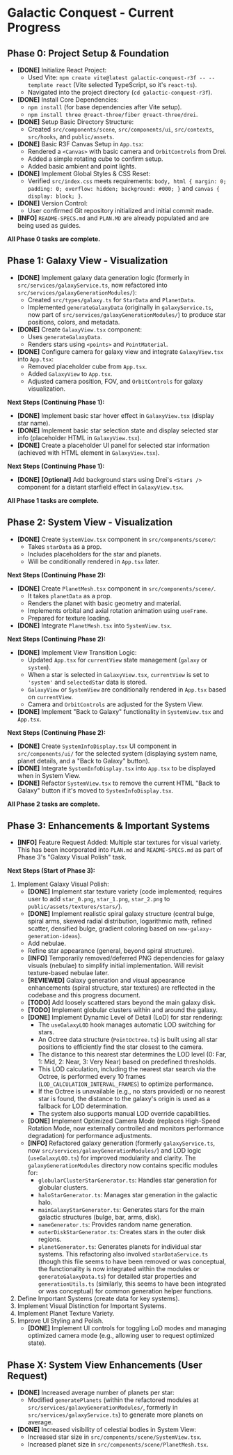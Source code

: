 # Galactic Conquest - Current Progress

## Phase 0: Project Setup & Foundation

- **[DONE]** Initialize React Project:
    - Used Vite: `npm create vite@latest galactic-conquest-r3f -- --template react` (Vite selected TypeScript, so it's `react-ts`).
    - Navigated into the project directory (`cd galactic-conquest-r3f`).
- **[DONE]** Install Core Dependencies:
    - `npm install` (for base dependencies after Vite setup).
    - `npm install three @react-three/fiber @react-three/drei`.
- **[DONE]** Setup Basic Directory Structure:
    - Created `src/components/scene`, `src/components/ui`, `src/contexts`, `src/hooks`, and `public/assets`.
- **[DONE]** Basic R3F Canvas Setup in `App.tsx`:
    - Rendered a `<Canvas>` with basic camera and `OrbitControls` from Drei.
    - Added a simple rotating cube to confirm setup.
    - Added basic ambient and point lights.
- **[DONE]** Implement Global Styles & CSS Reset:
    - Verified `src/index.css` meets requirements: `body, html { margin: 0; padding: 0; overflow: hidden; background: #000; }` and `canvas { display: block; }`.
- **[DONE]** Version Control:
    - User confirmed Git repository initialized and initial commit made.
- **[INFO]** `README-SPECS.md` and `PLAN.MD` are already populated and are being used as guides.

**All Phase 0 tasks are complete.**

## Phase 1: Galaxy View - Visualization

- **[DONE]** Implement galaxy data generation logic (formerly in `src/services/galaxyService.ts`, now refactored into `src/services/galaxyGenerationModules/`):
    - Created `src/types/galaxy.ts` for `StarData` and `PlanetData`.
    - Implemented `generateGalaxyData` (originally in `galaxyService.ts`, now part of `src/services/galaxyGenerationModules/`) to produce star positions, colors, and metadata.
- **[DONE]** Create `GalaxyView.tsx` component:
    - Uses `generateGalaxyData`.
    - Renders stars using `<points>` and `PointMaterial`.
- **[DONE]** Configure camera for galaxy view and integrate `GalaxyView.tsx` into `App.tsx`:
    - Removed placeholder cube from `App.tsx`.
    - Added `GalaxyView` to `App.tsx`.
    - Adjusted camera position, FOV, and `OrbitControls` for galaxy visualization.

**Next Steps (Continuing Phase 1):**
- **[DONE]** Implement basic star hover effect in `GalaxyView.tsx` (display star name).
- **[DONE]** Implement basic star selection state and display selected star info (placeholder HTML in `GalaxyView.tsx`).
- **[DONE]** Create a placeholder UI panel for selected star information (achieved with HTML element in `GalaxyView.tsx`).

**Next Steps (Continuing Phase 1):**
- **[DONE]** **[Optional]** Add background stars using Drei's `<Stars />` component for a distant starfield effect in `GalaxyView.tsx`.

**All Phase 1 tasks are complete.**

## Phase 2: System View - Visualization

- **[DONE]** Create `SystemView.tsx` component in `src/components/scene/`:
    - Takes `starData` as a prop.
    - Includes placeholders for the star and planets.
    - Will be conditionally rendered in `App.tsx` later.

**Next Steps (Continuing Phase 2):**
- **[DONE]** Create `PlanetMesh.tsx` component in `src/components/scene/`.
   - It takes `planetData` as a prop.
   - Renders the planet with basic geometry and material.
   - Implements orbital and axial rotation animation using `useFrame`.
   - Prepared for texture loading.
- **[DONE]** Integrate `PlanetMesh.tsx` into `SystemView.tsx`.

**Next Steps (Continuing Phase 2):**
- **[DONE]** Implement View Transition Logic:
   - Updated `App.tsx` for `currentView` state management (`galaxy` or `system`).
   - When a star is selected in `GalaxyView.tsx`, `currentView` is set to `'system'` and `selectedStar` data is stored.
   - `GalaxyView` or `SystemView` are conditionally rendered in `App.tsx` based on `currentView`.
   - Camera and `OrbitControls` are adjusted for the System View.
- **[DONE]** Implement "Back to Galaxy" functionality in `SystemView.tsx` and `App.tsx`.

**Next Steps (Continuing Phase 2):**
- **[DONE]** Create `SystemInfoDisplay.tsx` UI component in `src/components/ui/` for the selected system (displaying system name, planet details, and a "Back to Galaxy" button).
- **[DONE]** Integrate `SystemInfoDisplay.tsx` into `App.tsx` to be displayed when in System View.
- **[DONE]** Refactor `SystemView.tsx` to remove the current HTML "Back to Galaxy" button if it's moved to `SystemInfoDisplay.tsx`.

**All Phase 2 tasks are complete.**

## Phase 3: Enhancements & Important Systems

- **[INFO]** Feature Request Added: Multiple star textures for visual variety. This has been incorporated into `PLAN.md` and `README-SPECS.md` as part of Phase 3's "Galaxy Visual Polish" task.

**Next Steps (Start of Phase 3):**
1. Implement Galaxy Visual Polish:
    - **[DONE]** Implement star texture variety (code implemented; requires user to add `star_0.png`, `star_1.png`, `star_2.png` to `public/assets/textures/stars/`).
    - **[DONE]** Implement realistic spiral galaxy structure (central bulge, spiral arms, skewed radial distribution, logarithmic math, refined scatter, densified bulge, gradient coloring based on `new-galaxy-generation-ideas`).
    - Add nebulae.
    - Refine star appearance (general, beyond spiral structure).
    - **[INFO]** Temporarily removed/deferred PNG dependencies for galaxy visuals (nebulae) to simplify initial implementation. Will revisit texture-based nebulae later.
    - **[REVIEWED]** Galaxy generation and visual appearance enhancements (spiral structure, star textures) are reflected in the codebase and this progress document.
    - **[TODO]** Add loosely scattered stars beyond the main galaxy disk.
    - **[TODO]** Implement globular clusters within and around the galaxy.
    - **[DONE]** Implement Dynamic Level of Detail (LoD) for star rendering:
        - The `useGalaxyLOD` hook manages automatic LOD switching for stars.
        - An Octree data structure (`PointOctree.ts`) is built using all star positions to efficiently find the star closest to the camera.
        - The distance to this nearest star determines the LOD level (0: Far, 1: Mid, 2: Near, 3: Very Near) based on predefined thresholds.
        - This LOD calculation, including the nearest star search via the Octree, is performed every 10 frames (`LOD_CALCULATION_INTERVAL_FRAMES`) to optimize performance.
        - If the Octree is unavailable (e.g., no stars provided) or no nearest star is found, the distance to the galaxy's origin is used as a fallback for LOD determination.
        - The system also supports manual LOD override capabilities.
    - **[DONE]** Implement Optimized Camera Mode (replaces High-Speed Rotation Mode, now externally controlled and monitors performance degradation) for performance adjustments.
    - **[INFO]** Refactored galaxy generation (formerly `galaxyService.ts`, now `src/services/galaxyGenerationModules/`) and LOD logic (`useGalaxyLOD.ts`) for improved modularity and clarity. The `galaxyGenerationModules` directory now contains specific modules for:
        - `globularClusterStarGenerator.ts`: Handles star generation for globular clusters.
        - `haloStarGenerator.ts`: Manages star generation in the galactic halo.
        - `mainGalaxyStarGenerator.ts`: Generates stars for the main galactic structures (bulge, bar, arms, disk).
        - `nameGenerator.ts`: Provides random name generation.
        - `outerDiskStarGenerator.ts`: Creates stars in the outer disk regions.
        - `planetGenerator.ts`: Generates planets for individual star systems.
    This refactoring also involved `starDataService.ts` (though this file seems to have been removed or was conceptual, the functionality is now integrated within the modules or `generateGalaxyData.ts`) for detailed star properties and `generationUtils.ts` (similarly, this seems to have been integrated or was conceptual) for common generation helper functions.
2. Define Important Systems (create data for key systems).
3. Implement Visual Distinction for Important Systems.
4. Implement Planet Texture Variety.
5. Improve UI Styling and Polish.
    - **[DONE]** Implement UI controls for toggling LoD modes and managing optimized camera mode (e.g., allowing user to request optimized state).

## Phase X: System View Enhancements (User Request)

- **[DONE]** Increased average number of planets per star:
    - Modified `generatePlanets` (within the refactored modules at `src/services/galaxyGenerationModules/`, formerly in `src/services/galaxyService.ts`) to generate more planets on average.
- **[DONE]** Increased visibility of celestial bodies in System View:
    - Increased star size in `src/components/scene/SystemView.tsx`.
    - Increased planet size in `src/components/scene/PlanetMesh.tsx`.